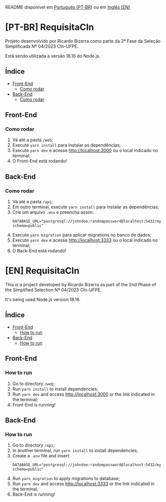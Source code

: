 README disponível em [Português (PT-BR)](#pt-br-requisitacin) ou em [Inglês (EN)](#en-requisitacin)

# [PT-BR] RequisitaCIn

Projeto desenvolvido por Ricardo Bizerra como parte da 2ª Fase da Seleção Simplificada Nº 04/2023 CIn-UFPE.

Está sendo utilizada a versão 18.16 do Node.js.

## Índice

- [Front-End](#front-end)
    - [Como rodar](#como-rodar)
- [Back-End](#back-end)
    - [Como rodar](#como-rodar-1)

## Front-End

### Como rodar

1. Vá até a pasta `/web`;
1. Execute `yarn install` para instalar as dependências;
1. Execute `yarn dev` e acesse [http://localhost:3000](http://localhost:3000) ou o local indicado no terminal;
1. O Front-End está rodando!

## Back-End

### Como rodar

1. Vá até a pasta `/api`;
1. Em outro terminal, execute `yarn install` para instalar as dependências;
1. Crie um arquivo `.env` e preencha assim:
    ```dotenv
    DATABASE_URL="postgresql://johndoe:randompassword@localhost:5432/mydb?schema=public"
    ```
1. Execute `yarn migration` para aplicar migrations no banco de dados;
1. Execute `yarn dev` e acesse [http://localhost:3333](http://localhost:3333) ou o local indicado no terminal;
1. O Back-End está rodando!

# [EN] RequisitaCIn

This is a project developed by Ricardo Bizerra as part of the 2nd Phase of the Simplified Selection Nº 04/2023 CIn-UFPE.

It's being used Node.js version 18.16.

## Índice

- [Front-End](#front-end-1)
    - [How to run](#how-to-run)
- [Back-End](#back-end-1)
    - [How to run](#how-to-run-1)

## Front-End

### How to run

1. Go to directory `/web`;
1. Run `yarn install` to install dependencies;
1. Run `yarn dev` and access [http://localhost:3000](http://localhost:3000) or the link indicated in the terminal;
1. Front-End is running!

## Back-End

### How to run

1. Go to directory `/api`;
1. In another terminal, run `yarn install` to install dependencies;
1. Create a `.env` file and insert:
    ```dotenv
    DATABASE_URL="postgresql://johndoe:randompassword@localhost:5432/mydb?schema=public"
    ```
1. Run `yarn migration` to apply migrations to database;
1. Run `yarn dev` and access [http://localhost:3333](http://localhost:3333) or the link indicated in the terminal;
1. Back-End is running!